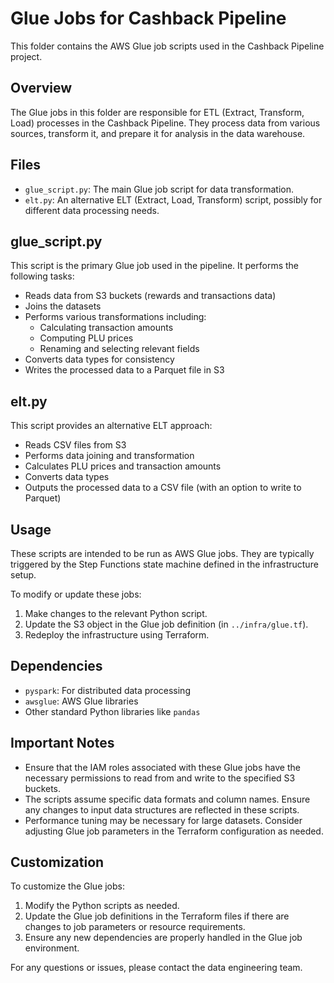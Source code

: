 # Glue Jobs for Cashback Pipeline

This folder contains the AWS Glue job scripts used in the Cashback Pipeline project.

## Overview

The Glue jobs in this folder are responsible for ETL (Extract, Transform, Load) processes in the Cashback Pipeline. They process data from various sources, transform it, and prepare it for analysis in the data warehouse.

## Files

- `glue_script.py`: The main Glue job script for data transformation.
- `elt.py`: An alternative ELT (Extract, Load, Transform) script, possibly for different data processing needs.

## glue_script.py

This script is the primary Glue job used in the pipeline. It performs the following tasks:

- Reads data from S3 buckets (rewards and transactions data)
- Joins the datasets
- Performs various transformations including:
  - Calculating transaction amounts
  - Computing PLU prices
  - Renaming and selecting relevant fields
- Converts data types for consistency
- Writes the processed data to a Parquet file in S3

## elt.py

This script provides an alternative ELT approach:

- Reads CSV files from S3
- Performs data joining and transformation
- Calculates PLU prices and transaction amounts
- Converts data types
- Outputs the processed data to a CSV file (with an option to write to Parquet)

## Usage

These scripts are intended to be run as AWS Glue jobs. They are typically triggered by the Step Functions state machine defined in the infrastructure setup.

To modify or update these jobs:

1. Make changes to the relevant Python script.
2. Update the S3 object in the Glue job definition (in `../infra/glue.tf`).
3. Redeploy the infrastructure using Terraform.

## Dependencies

- `pyspark`: For distributed data processing
- `awsglue`: AWS Glue libraries
- Other standard Python libraries like `pandas`

## Important Notes

- Ensure that the IAM roles associated with these Glue jobs have the necessary permissions to read from and write to the specified S3 buckets.
- The scripts assume specific data formats and column names. Ensure any changes to input data structures are reflected in these scripts.
- Performance tuning may be necessary for large datasets. Consider adjusting Glue job parameters in the Terraform configuration as needed.

## Customization

To customize the Glue jobs:

1. Modify the Python scripts as needed.
2. Update the Glue job definitions in the Terraform files if there are changes to job parameters or resource requirements.
3. Ensure any new dependencies are properly handled in the Glue job environment.

For any questions or issues, please contact the data engineering team.